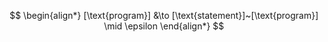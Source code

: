 $$
\begin{align*}
[\text{program}] &\to [\text{statement}]~[\text{program}] \mid \epsilon
\end{align*}
$$